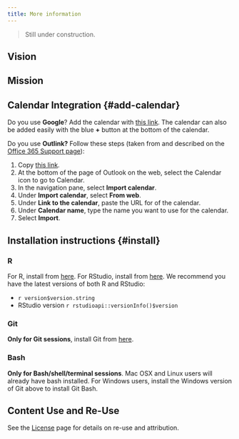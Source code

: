 ```yaml
---
title: More information
---
```


> Still under construction.


## Vision
## Mission

## Calendar Integration {#add-calendar}

Do you use **Google**? Add the calendar with [this link](https://calendar.google.com/calendar/embed?src=2ss4h917ttbik93jp4n7kkto5o%40group.calendar.google.com&ctz=Europe%2FCopenhagen). 
The calendar can also be added easily with the blue **+** button at the bottom of the calendar.

Do you use **Outlink?** Follow these steps (taken from and described on the [Office 365 Support page](https://support.office.com/en-us/article/import-or-subscribe-to-a-calendar-in-outlook-on-the-web-503ffaf6-7b86-44fe-8dd6-8099d95f38df)):

1. Copy [this link](https://calendar.google.com/calendar/ical/2ss4h917ttbik93jp4n7kkto5o%40group.calendar.google.com/public/basic.ics).
2. At the bottom of the page of Outlook on the web, select the Calendar icon to go to Calendar.
3. In the navigation pane, select **Import calendar**.
4. Under **Import calendar**, select **From web**.
5. Under **Link to the calendar**, paste the URL for of the calendar.
6. Under **Calendar name**, type the name you want to use for the calendar.
7. Select **Import**.

## Installation instructions {#install}

### R

For R, install from [here](https://cloud.r-project.org/index.html). For RStudio,
install from [here](https://www.rstudio.com/products/rstudio/download/#download).
We recommend you have the latest versions of both R and RStudio:

- `r version$version.string`
- RStudio version `r rstudioapi::versionInfo()$version`

### Git

**Only for Git sessions**, install Git from [here](https://git-scm.com/downloads).

### Bash

**Only for Bash/shell/terminal sessions**. Mac OSX and Linux users will already
have bash installed. For Windows users, install the Windows version of Git above
to install Git Bash.

## Content Use and Re-Use

See the [License](../license/) page for details on re-use and attribution.
